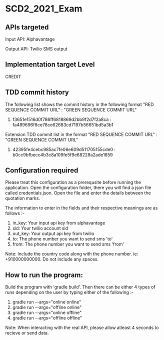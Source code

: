 # SCD2_2021_Exam

## APIs targeted

Input API: Alphavantage

Output API: Twilio SMS output

## Implementation target Level

CREDIT

## TDD commit history

The following list shows the commit history in the following format "RED SEQUENCE COMMIT URL" : "GREEN SEQUENCE COMMIT URL"

1. f3651e1516d0f786ff6818869d2bb9f2d7f2a8ca : fa489696f8ce78ce62683cd7197b56651bd5a3b1

Extension TDD commit list in the format "RED SEQUENCE COMMIT URL" : "GREEN SEQUENCE COMMIT URL"

1. 42395fe4cebc985ac7fe06e609d511705155cde0 : b0cc9bfbecc4b3c8a109fe5f9e68228a2ade1659

## Configuration required

Please treat this configuration as a prerequsite before running the application.
Open the configuration folder, there you will find a json file called
credentials.json. Open the file and enter the details between the quotation marks.

The information to enter in the fields and their respective meanings are as follows :-

1. in_key: Your input api key from alphavantage
2. sid: Your twilio account sid
3. out_key: Your output api key from twilio
4. to: The phone number you  want to send sms 'to'
5. from: The phone number you  want to send sms 'from'

Note: Include the country code along with the phone number. ie: +910000000000. Do not include any spaces.

## How to run the program:

Build the program with 'gradle build'. Then there can be either 4 types of runs depending 
on the user by typing either of the following :-

1. gradle run --args="online online"
2. gradle run --args="offline online"
3. gradle run --args="online offline"
4. gradle run --args="offline offline"

Note: When interacting with the real API, please allow atleast 4 seconds to recieve or send data.
